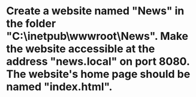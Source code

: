 # Create a website named "News" in the folder "C:\inetpub\wwwroot\News". Make the website accessible at the address "news.local" on port 8080. The website's home page should be named "index.html".
